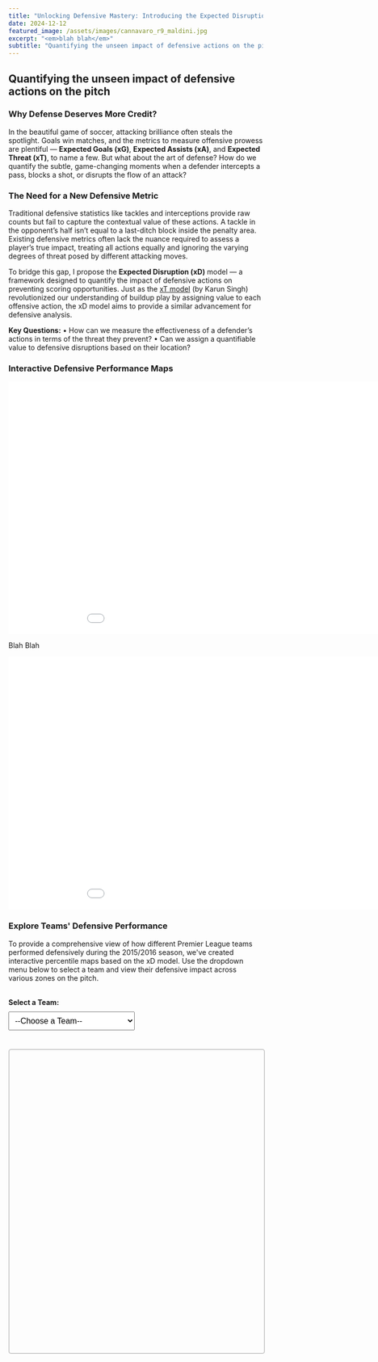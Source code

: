```yaml
---
title: "Unlocking Defensive Mastery: Introducing the Expected Disruption (xD) Model in Football Analytics"
date: 2024-12-12
featured_image: /assets/images/cannavaro_r9_maldini.jpg
excerpt: "<em>blah blah</em>"
subtitle: "Quantifying the unseen impact of defensive actions on the pitch"
---
```


<style>
  /* Responsive Iframe Container */
  .iframe-container {
    position: relative;
    width: 100%;
    height: 600px; /* Adjust as needed */
    overflow: hidden;
    border: 2px solid #ccc;
    border-radius: 5px;
    margin-top: 20px;
  }

  /* Iframe Styling */
  #team-plot {
    width: 100%;
    height: 100%;
    border: none;
    overflow: hidden;
  }

  /* Dropdown Styling */
  #team-select {
    padding: 8px;
    font-size: 16px;
    margin-top: 10px;
    width: 250px;
  }

  /* Responsive Adjustments */
  @media (max-width: 768px) {
    .iframe-container {
      height: 400px; /* Adjust for smaller screens */
    }

    #team-select {
      width: 100%;
    }
  }
</style>

## Quantifying the unseen impact of defensive actions on the pitch

### **Why Defense Deserves More Credit?**

In the beautiful game of soccer, attacking brilliance often steals the spotlight. Goals win matches, and the metrics to measure offensive prowess are plentiful — **Expected Goals (xG)**, **Expected Assists (xA)**, and **Expected Threat (xT)**, to name a few. But what about the art of defense? How do we quantify the subtle, game-changing moments when a defender intercepts a pass, blocks a shot, or disrupts the flow of an attack?

### **The Need for a New Defensive Metric**

Traditional defensive statistics like tackles and interceptions provide raw counts but fail to capture the contextual value of these actions. A tackle in the opponent’s half isn’t equal to a last-ditch block inside the penalty area. Existing defensive metrics often lack the nuance required to assess a player’s true impact, treating all actions equally and ignoring the varying degrees of threat posed by different attacking moves.

To bridge this gap, I propose the **Expected Disruption (xD)** model — a framework designed to quantify the impact of defensive actions on preventing scoring opportunities. Just as the [xT model](https://karun.in/blog/expected-threat.html) (by Karun Singh) revolutionized our understanding of buildup play by assigning value to each offensive action, the xD model aims to provide a similar advancement for defensive analysis.

**Key Questions:**
•	How can we measure the effectiveness of a defender’s actions in terms of the threat they prevent?
•	Can we assign a quantifiable value to defensive disruptions based on their location?

### **Interactive Defensive Performance Maps**

<!-- Existing Interactive Plot -->
<iframe 
  src="{{ '/assets/xD_heatmap_interactive_v2.html' | relative_url }}"
  width="1000"
  height="500"
  scrolling="no"
  style="border:none; overflow:hidden;">
</iframe>

Blah Blah

<!-- Existing Leicester City Plot -->
<iframe 
  src="{{ '/assets/xD_Maps/Leicester_City_percentile_map.html' | relative_url }}"
  width="1000"
  height="500"
  scrolling="no"
  style="border:none; overflow:hidden;">
</iframe>

### **Explore Teams' Defensive Performance**

To provide a comprehensive view of how different Premier League teams performed defensively during the 2015/2016 season, we've created interactive percentile maps based on the xD model. Use the dropdown menu below to select a team and view their defensive impact across various zones on the pitch.

<br>

<div>
  <label for="team-select"><strong>Select a Team:</strong></label><br>
  <select id="team-select" onchange="updatePlot()" style="padding: 8px; font-size: 16px; margin-top: 10px; width: 250px;">
    <option value="">--Choose a Team--</option>
    <option value="AFC_Bournemouth">AFC Bournemouth</option>
    <option value="Aston_Villa">Aston Villa</option>
    <option value="Chelsea">Chelsea</option>
    <option value="Crystal_Palace">Crystal Palace</option>
    <option value="Everton">Everton</option>
    <option value="Leicester_City">Leicester City</option>
    <option value="Liverpool">Liverpool</option>
    <option value="Manchester_City">Manchester City</option>
    <option value="Manchester_United">Manchester United</option>
    <option value="Newcastle_United">Newcastle United</option>
    <option value="Norwich_City">Norwich City</option>
    <option value="Southampton">Southampton</option>
    <option value="Sunderland">Sunderland</option>
    <option value="Swansea_City">Swansea City</option>
    <option value="Tottenham_Hotspur">Tottenham Hotspur</option>
    <option value="West_Bromwich_Albion">West Bromwich Albion</option>
    <option value="West_Ham_United">West Ham United</option>
    <option value="Watford">Watford</option>
    <option value="Arsenal">Arsenal</option>
    <option value="Stoke_City">Stoke City</option>
  </select>
</div>

<br>

<!-- Iframe Container to Manage Responsiveness and Overflow -->
<div class="iframe-container">
  <iframe 
    id="team-plot" 
    src="" 
    width="100%" 
    height="100%" 
    style="border:none; overflow:hidden;">
  </iframe>
</div>

<script>
  function updatePlot() {
    var select = document.getElementById('team-select');
    var iframe = document.getElementById('team-plot');
    var team = select.value;
    if(team) {
      // Construct the correct path to the selected team's percentile map
      iframe.src = '{{ site.baseurl }}/assets/xD_Maps/' + team + '_percentile_map.html';
    } else {
      iframe.src = '';
    }
  }
</script>
